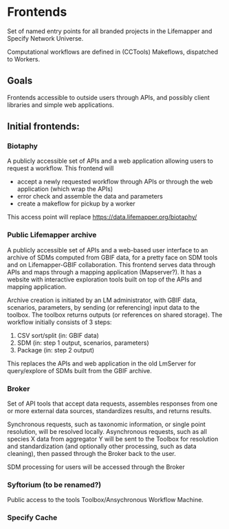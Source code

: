 # Frontends
Set of named entry points for all branded projects in the Lifemapper and Specify Network
Universe.

Computational workflows are defined in (CCTools) Makeflows, dispatched to Workers.

## Goals
Frontends accessible to outside users through APIs, and possibly client libraries and
simple web applications.

## Initial frontends:

### Biotaphy
A publicly accessible set of APIs and a web application allowing users to
request a workflow.  This frontend will
* accept a newly requested workflow through APIs or through the web application
  (which wrap the APIs)
* error check and assemble the data and parameters
* create a makeflow for pickup by a worker

This access point will replace https://data.lifemapper.org/biotaphy/


### Public Lifemapper archive

A publicly accessible set of APIs and a web-based user interface to an archive of SDMs
computed from GBIF data, for a pretty face on SDM tools and on Lifemapper-GBIF collaboration.
This frontend serves data through APIs and maps through a mapping application (Mapserver?).
It has a website with interactive exploration tools built on top of the APIs and mapping
application.

Archive creation is initiated by an LM administrator, with GBIF data, scenarios,
parameters, by sending (or referencing) input data to the toolbox.  The toolbox returns
outputs (or references on shared storage).  The workflow initially consists of 3 steps:
 1. CSV sort/split (in: GBIF data)
 2. SDM (in: step 1 output, scenarios, parameters)
 3. Package (in: step 2 output)

This replaces the APIs and web application in the old LmServer for query/explore of
SDMs built from the GBIF archive.


### Broker

Set of API tools that accept data requests, assembles responses from one or more
external data sources, standardizes results, and returns results.

Synchronous requests, such as taxonomic information, or single point resolution, will
be resolved locally. Asynchronous requests, such as all species X data from aggregator Y
will be sent to the Toolbox for resolution and standardization (and optionally other
processing, such as data cleaning), then passed through the Broker back to the user.

SDM processing for users will be accessed through the Broker

### Syftorium (to be renamed?)

Public access to the tools  Toolbox/Ansychronous Workflow Machine.

### Specify Cache
